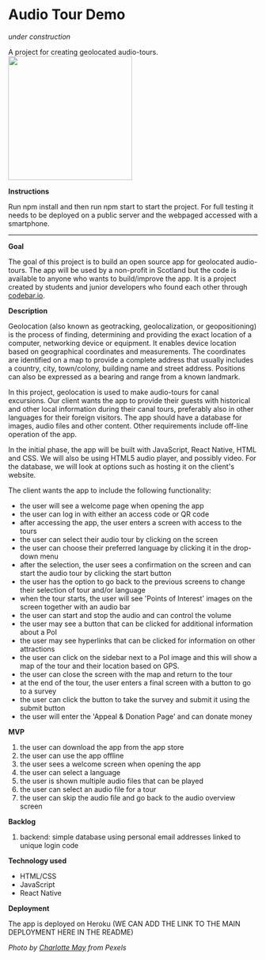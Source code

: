 # Audio Tour Demo

*under construction*

A project for creating geolocated audio-tours.                    <img src="/audio_tour.jpg" width="250"  />


**Instructions**

Run npm install and then run npm start to start the project. For full testing it needs to be deployed on a public server and the webpaged accessed with a smartphone.
___

**Goal**  

The goal of this project is to build an open source app for geolocated audio-tours. The app will be used by a non-profit in Scotland but the code is available to anyone who wants to build/improve the app. It is a project created by students and junior developers who found each other through [codebar.io](https://www.codebar.io/).

**Description**  

Geolocation (also known as geotracking, geolocalization, or geopositioning) is the process of finding, determining and providing the exact location of a computer, networking device or equipment. It enables device location based on geographical coordinates and measurements. The coordinates are identified on a map to provide a complete address that usually includes a country, city, town/colony, building name and street address. Positions can also be expressed as a bearing and range from a known landmark. 

In this project, geolocation is used to make audio-tours for canal excursions. Our client wants the app to provide their guests with historical and other local information during their canal tours, preferably also in other languages for their foreign visitors. The app should have a database for images, audio files and other content. Other requirements include off-line operation of the app.


In the initial phase, the app will be built with JavaScript, React Native, HTML and CSS. We will also be using HTML5 audio player, and possibly video. For the database, we will look at options such as hosting it on the client's website.


The client wants the app to include the following functionality:
* the user will see a welcome page when opening the app
* the user can log in with either an access code or QR code
* after accessing the app, the user enters a screen with access to the tours 
* the user can select their audio tour by clicking on the screen
* the user can choose their preferred language by clicking it in the drop-down menu
* after the selection, the user sees a confirmation on the screen and can start the audio tour by clicking the start button
* the user has the option to go back to the previous screens to change their selection of tour and/or language
* when the tour starts, the user will see 'Points of Interest' images on the screen together with an audio bar
* the user can start and stop the audio and can control the volume
* the user may see a button that can be clicked for additional information about a PoI
* the user may see hyperlinks that can be clicked for information on other attractions
* the user can click on the sidebar next to a PoI image and this will show a map of the tour and their location based on GPS.
* the user can close the screen with the map and return to the tour
* at the end of the tour, the user enters a final screen with a button to go to a survey
* the user can click the button to take the survey and submit it using the submit button
* the user will enter the 'Appeal & Donation Page' and can donate money

**MVP**  
1. the user can download the app from the app store
2. the user can use the app offline
3. the user sees a welcome screen when opening the app
4. the user can select a language
5. the user is shown multiple audio files that can be played
6. the user can select an audio file for a tour
7. the user can skip the audio file and go back to the audio overview screen

**Backlog**
1. backend: simple database using personal email addresses linked to unique login code

**Technology used**

* HTML/CSS
* JavaScript
* React Native

**Deployment**

The app is deployed on Heroku (WE CAN ADD THE LINK TO THE MAIN DEPLOYMENT HERE IN THE README)



*Photo by [Charlotte May](https://www.pexels.com/photo/young-black-female-student-preparing-for-exams-in-park-5965924/) from Pexels*


